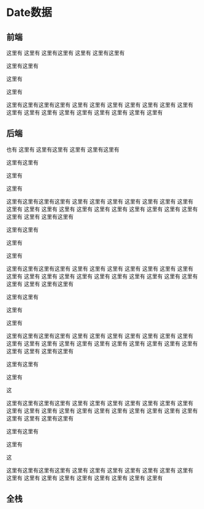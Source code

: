 # Date数据
##  前端
这里有
这里有
这里有这里有
这里有
这里有这里有

这里有这里有

这里有

这里有









这里有这里有这里有这里有
这里有
这里有
这里有
这里有
这里有
这里有
这里有
这里有
这里有
这里有
这里有
这里有
这里有
这里有
这里有
这里有

##  后端
也有
这里有
这里有这里有
这里有
这里有这里有

这里有这里有

这里有

这里有









这里有这里有这里有这里有
这里有
这里有
这里有
这里有
这里有
这里有
这里有
这里有
这里有
这里有
这里有
这里有
这里有
这里有
这里有
这里有
这里有
这里有这里有
这里有
这里有这里有

这里有这里有

这里有

这里有









这里有这里有这里有这里有
这里有
这里有
这里有
这里有
这里有
这里有
这里有
这里有
这里有
这里有
这里有
这里有
这里有
这里有
这里有
这里有
这里有
这里有这里有
这里有
这里有这里有

这里有这里有

这里有

这里有

这里有这里有这里有这里有
这里有
这里有
这里有
这里有
这里有
这里有
这里有
这里有
这里有
这里有
这里有
这里有
这里有
这里有
这里有
这里有
这里有
这里有这里有
这里有
这里有这里有

这里有这里有

这里有

这

这里有这里有这里有这里有
这里有
这里有
这里有
这里有
这里有
这里有
这里有
这里有
这里有
这里有
这里有
这里有
这里有
这里有
这里有
这里有
这里有
这里有这里有
这里有
这里有这里有

这里有这里有

这里有

这

这里有这里有这里有这里有
这里有
这里有
这里有
这里有
这里有
这里有
这里有
这里有
这里有
这里有
这里有
这里有
这里有
这里有
这里有
这里有
## 全栈
